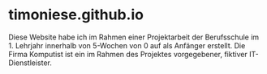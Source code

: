 # timoniese.github.io
Diese Website habe ich im Rahmen einer Projektarbeit der Berufsschule im 1. Lehrjahr innerhalb von 5-Wochen von 0 auf als Anfänger erstellt.
Die Firma Komputist ist ein im Rahmen des Projektes vorgegebener, fiktiver IT-Dienstleister.
